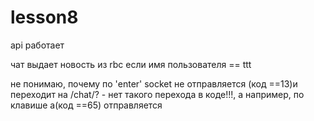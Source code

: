 # lesson8

api работает

чат выдает новость из rbc если имя пользователя == ttt

не понимаю, почему по 'enter' socket не отправляется (код ==13)и переходит на /chat/? - нет такого перехода в коде!!!, а например, по клавише a(код ==65) отправляется

